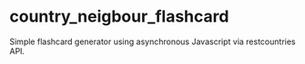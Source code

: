 
# country_neigbour_flashcard

Simple flashcard generator using asynchronous Javascript via restcountries API.

